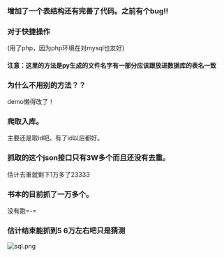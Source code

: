 ### 增加了一个表结构还有完善了代码。之前有个bug!!

### 对于快捷操作 

(用了php，因为php环境在对mysql也友好)

#### 注意：这里的方法是py生成的文件名字有一部分应该跟放进数据库的表名一致

### 为什么不用别的方法？？

demo懒得改了！

### 爬取入库。

主要还是取id吧。有了id以后都好。

### 抓取的这个json接口只有3W多个而且还没有去重。

估计去重就剩下1万多了23333

### 书本的目前抓了一万多个。

没有跑=-=

### 估计结束能抓到5  6万左右吧只是猜测

![sql.png](./sql.png)


